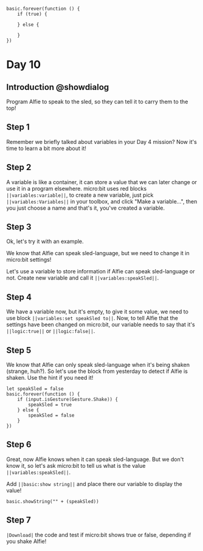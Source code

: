 ```template
basic.forever(function () {
    if (true) {
    	
    } else {
    	
    }
})
```

# Day 10

## Introduction @showdialog

Program Alfie to speak to the sled, so they can tell it to carry them to the top! 

## Step 1

Remember we briefly talked about variables in your Day 4 mission? Now it's time to learn a bit more about it!

## Step 2

A variable is like a container, it can store a value that we can later change or use it in a program elsewhere.
micro:bit uses red blocks ``||variables:variable||``, to create a new variable, just pick ``||variables:Variables||`` in your toolbox, and click "Make a variable...", then you just choose a name and that's it, you've created a variable.

## Step 3

Ok, let's try it with an example.

We know that Alfie can speak sled-language, but we need to change it in micro:bit settings!

Let's use a variable to store information if Alfie can speak sled-language or not. Create new variable and call it ``||variables:speakSled||``.

## Step 4

We have a variable now, but it's empty, to give it some value, we need to use block ``||variables:set speakSled to||``. Now, to tell Alfie that the settings have been changed on micro:bit, our variable needs to say that it's ``||logic:true||`` or ``||logic:false||``.

## Step 5

We know that Alfie can only speak sled-language when it's being shaken (strange, huh?). So let's use the block from yesterday to detect if Alfie is shaken. Use the hint if you need it!

```block
let speakSled = false
basic.forever(function () {
    if (input.isGesture(Gesture.Shake)) {
        speakSled = true
    } else {
        speakSled = false
    }
})
```

## Step 6

Great, now Alfie knows when it can speak sled-language. But we don't know it, so let's ask micro:bit to tell us what is the value ``||variables:speakSled||``.

Add ``||basic:show string||`` and place there our variable to display the value!

```block
basic.showString("" + (speakSled))
```

## Step 7

``|Download|`` the code and test if micro:bit shows true or false, depending if you shake Alfie!
